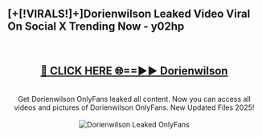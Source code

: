<h2>[+[!VIRALS!]+]Dorienwilson Leaked Video Viral On Social X Trending Now - y02hp</h2>
<br>
<div align="center">
<h2><a href="https://libra.edu.pl?Dorienwilson" rel="nofollow">🔴 CLICK HERE 🌐==►► Dorienwilson</a></h2>
<br>
Get Dorienwilson OnlyFans leaked all content. Now you can access all videos and pictures of Dorienwilson OnlyFans. New Updated Files 2025!
<br>
<br>
<a href="https://libra.edu.pl?Dorienwilson" rel="nofollow" data-target="animated-image.originalLink"><img src="https://i.ibb.co.com/WyWwxjT/player-gif2.gif" alt="Dorienwilson Leaked OnlyFans" style="max-width: 100%; display: inline-block;" data-target="animated-image.originalImage"></a>
</div>
<br>